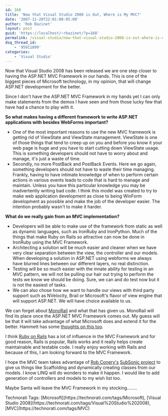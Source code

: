 ```yaml
---
id: 168
title: 'Now that Visual Studio 2008 is Out, Where is My MVC?'
date: '2007-11-20T22:01:00-05:00'
author: 'Rob Bazinet'
layout: post
guid: 'https://localhost/~rbazinet/?p=168'
permalink: /visual-studio/now-that-visual-studio-2008-is-out-where-is-my-mvc/
dsq_thread_id:
    - '95911899'
categories:
    - 'Visual Studio'
---
```


Now that Visual Studio 2008 has been released we are one step closer to having the ASP.NET MVC Framework in our hands. This is one of the biggest pieces of Microsoft technology, in my opinion, that will change ASP.NET development for the better.

Since I don't have the ASP.NET MVC Framework in my hands yet I can only make statements from the demos I have seen and from those lucky few that have had a chance to play with it.

**So what makes having a different framework to write ASP.NET applications with besides WebForms important?**

- One of the most important reasons to use the new MVC framework is getting rid of ViewState and ViewState management. ViewState is one of those things that tend to creep up on you and before you know it your web page is huge and you have to start cutting down ViewState usage. This is something developers should not have to worry about and manage, it's just a waste of time.
- Secondly, no more PostBack and PostBack Events. Here we go again, something developers should not have to waste their time managing. Frankly, having to have intimate knowledge of when to perform certain actions in various events leads to code that is hard to manage and maintain. Unless you have this particular knowledge you may be inadvertently writing bad code. I think this model was created to try to make web application development as close to being WinForm development as possible and make the job of the developer easier. The intention probably wasn't to make it harder.

**What do we really gain from an MVC implementation?**

- Developers will be able to make use of the framework from static as well as dynamic languages, such as IronRuby and IronPython. Much of the things that make Ruby on Rails so attractive can now be done in IronRuby using the MVC Framework.
- Architecting a solution will be much easier and cleaner when we have very clear separation between the view, the controller and our models. When developing a solution in ASP.NET using webforms we always have blurred lines between our different layers, no real distinction.
- Testing will be so much easier with the innate ability for testing in an MVC pattern, we will not be pulling our hair out trying to perform the tests we know we should be doing. Sure, we can and do test now but it is not the easiest of tasks.
- We can also chose how we want to handle our views with third party support such as NVelocity, Brail or Microsoft's flavor of view engine that will support ASP.NET. We will have choice available to us.

We can forget about [MonoRail](https://castleproject.org/monorail/index.html) and what that has given us. MonoRail will find its place once the ASP.NET MVC Framework comes out. My guess will be that it will take advantage of what Microsoft does and extend it for the better. Hammett has some [thoughts on this too](https://hammett.castleproject.org/?p=219).

I think [Ruby on Rails](https://www.rubyonrails.com/) has a lot of influence in the MVC Framework and for good reason, Rails is popular, Rails works and it really helps create maintainable and testable code. I really enjoy working with Rails and because of this, I am looking forward to the MVC Framework.

I hope the MVC team takes advantage of [Rob Conery's](https://blog.wekeroad.com/) [SubSonic project](https://www.subsonicproject.com/) to give us things like Scaffolding and dynamically creating classes from our models. I know LINQ will do wonders to make it happen. I would like to add generation of controllers and models to my wish list too.

Maybe Santa will leave the MVC Framework in my stocking........

<div class="wlWriterSmartContent" style="display:inline;margin:0;padding:0;">Technorati Tags: [Microsoft](https://technorati.com/tags/Microsoft), [Visual Studio 2008](https://technorati.com/tags/Visual%20Studio%202008), [MVC](https://technorati.com/tags/MVC)</div>